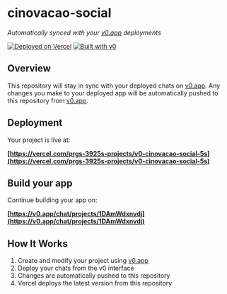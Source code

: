 # cinovacao-social

*Automatically synced with your [v0.app](https://v0.app) deployments*

[![Deployed on Vercel](https://img.shields.io/badge/Deployed%20on-Vercel-black?style=for-the-badge&logo=vercel)](https://vercel.com/prgs-3925s-projects/v0-cinovacao-social-5s)
[![Built with v0](https://img.shields.io/badge/Built%20with-v0.app-black?style=for-the-badge)](https://v0.app/chat/projects/1DAmWdxnvdj)

## Overview

This repository will stay in sync with your deployed chats on [v0.app](https://v0.app).
Any changes you make to your deployed app will be automatically pushed to this repository from [v0.app](https://v0.app).

## Deployment

Your project is live at:

**[https://vercel.com/prgs-3925s-projects/v0-cinovacao-social-5s](https://vercel.com/prgs-3925s-projects/v0-cinovacao-social-5s)**

## Build your app

Continue building your app on:

**[https://v0.app/chat/projects/1DAmWdxnvdj](https://v0.app/chat/projects/1DAmWdxnvdj)**

## How It Works

1. Create and modify your project using [v0.app](https://v0.app)
2. Deploy your chats from the v0 interface
3. Changes are automatically pushed to this repository
4. Vercel deploys the latest version from this repository